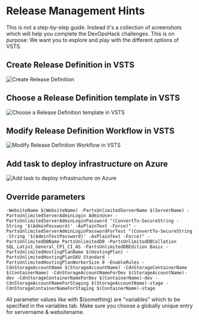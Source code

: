 #  Release Management Hints
This is not a step-by-step guide. Instead it's a collection of screenshots which will help you complete the DevOpsHack challenges.
This is on purpose: We want you to explore and play with the different options of VSTS. 

## Create Release Definition in VSTS
![Create Release Definition](/ReleaseManagement/images/releaseManagementAdd.jpg)

## Choose a Release Definition template in VSTS
![Choose a Release Definition template in VSTS](/ReleaseManagement/images/releaseManagementTemplate.jpg)

## Modify Release Definition Workflow in VSTS
![Modify Release Definition Workflow in VSTS](/ReleaseManagement/images/releaseManagementWorkflow.jpg)

## Add task to deploy infrastructure on Azure
![Add task to deploy infrastructure on Azure](/ReleaseManagement/images/releaseManagementRG.jpg)

## Override parameters

  ``` 
  -WebsiteName $(WebsiteName) -PartsUnlimitedServerName $(ServerName) -PartsUnlimitedServerAdminLogin AdminUser -PartsUnlimitedServerAdminLoginPassword "(ConvertTo-SecureString -String '$(AdminPassword)' -AsPlainText -Force)" -PartsUnlimitedServerAdminLoginPasswordForTest "(ConvertTo-SecureString -String '$(AdminTestPassword)' -AsPlainText -Force)" -PartsUnlimitedDBName PartsUnlimitedDB -PartsUnlimitedDBCollation SQL_Latin1_General_CP1_CI_AS -PartsUnlimitedDBEdition Basic -PartsUnlimitedHostingPlanName $(HostingPlan) -PartsUnlimitedHostingPlanSKU Standard -PartsUnlimitedHostingPlanWorkerSize 0 -EnableRules -CdnStorageAccountName $(StorageAccountName) -CdnStorageContainerName $(ContainerName) -CdnStorageAccountNameForDev $(StorageAccountName)-dev -CdnStorageContainerNameForDev $(ContainerName)-dev -CdnStorageAccountNameForStaging $(StorageAccountName)-stage -CdnStorageContainerNameForStaging $(ContainerName)-stage  
```

All parameter values like with $(something) are "variables" which to be specified in the variables tab. Make sure you choose a globally unique entry for  servername & websitename.
